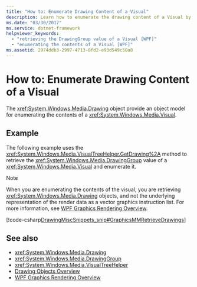 ```yaml
---
title: "How to: Enumerate Drawing Content of a Visual"
description: Learn how to enumerate the drawing content of a Visual by using the GetDrawing method to retrieve the DrawingGroup value of a Visual and enumerating it.
ms.date: "03/30/2017"
ms.service: dotnet-framework
helpviewer_keywords: 
  - "retrieving the DrawingGroup value of a Visual [WPF]"
  - "enumerating the contents of a Visual [WPF]"
ms.assetid: 2974ddb3-2997-4713-8fd2-e93d549c58a8
---
```

# How to: Enumerate Drawing Content of a Visual

The <xref:System.Windows.Media.Drawing> object provide an object model for enumerating the contents of a <xref:System.Windows.Media.Visual>.  
  
## Example  

The following example uses the <xref:System.Windows.Media.VisualTreeHelper.GetDrawing%2A> method to retrieve the <xref:System.Windows.Media.DrawingGroup> value of a <xref:System.Windows.Media.Visual> and enumerate it.  
  
> [!NOTE]
> When you are enumerating the contents of the visual, you are retrieving <xref:System.Windows.Media.Drawing> objects, and not the underlying representation of the render data as a vector graphics instruction list. For more information, see [WPF Graphics Rendering Overview](wpf-graphics-rendering-overview.md).  
  
[!code-csharp[DrawingMiscSnippets_snip#GraphicsMMRetrieveDrawings](~/samples/snippets/csharp/VS_Snippets_Wpf/DrawingMiscSnippets_snip/CSharp/EnumerateDrawingsExample.xaml.cs#graphicsmmretrievedrawings)]  
  
## See also

- <xref:System.Windows.Media.Drawing>
- <xref:System.Windows.Media.DrawingGroup>
- <xref:System.Windows.Media.VisualTreeHelper>
- [Drawing Objects Overview](drawing-objects-overview.md)
- [WPF Graphics Rendering Overview](wpf-graphics-rendering-overview.md)

